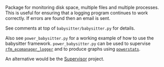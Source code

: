 Package for monitoring disk space, multiple files and multiple processes.
This is useful for ensuring that a logging program continues to work correctly.
If errors are found then an email is sent.

See comments at top of `babysitter/babysitter.py` for details.

Also see `power_babysitter.py` for a working example of how to use the babysitter framework.
`power_babysitter.py` can be used to supervise [`rfm_ecomanager_logger`](https://github.com/JackKelly/rfm_ecomanager_logger)
and to produce graphs using [`powerstats`](https://github.com/JackKelly/powerstats).

An alternative would be the [Supervisor](http://supervisord.org/) project.
  
